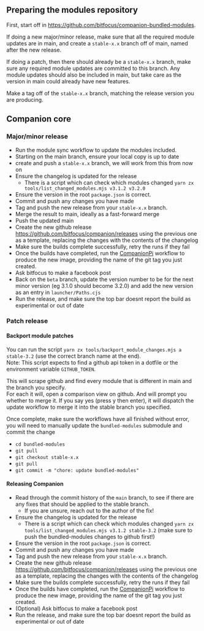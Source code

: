 ## Preparing the modules repository

First, start off in https://github.com/bitfocus/companion-bundled-modules.

If doing a new major/minor release, make sure that all the required module updates are in main, and create a `stable-x.x` branch off of main, named after the new release.

If doing a patch, then there should already be a `stable-x.x` branch, make sure any required module updates are committed to this branch. Any module updates should also be included in main, but take care as the version in main could already have new features.

Make a tag off of the `stable-x.x` branch, matching the release version you are producing.

## Companion core

### Major/minor release

* Run the module sync workflow to update the modules included.
* Starting on the main branch, ensure your local copy is up to date
* create and push a `stable-x.x` branch, we will work from this from now on
* Ensure the changelog is updated for the release
  * There is a script which can check which modules changed `yarn zx tools/list_changed_modules.mjs v3.1.2 v3.2.0`
* Ensure the version in the root `package.json` is correct.
* Commit and push any changes you have made
* Tag and push the new release from your `stable-x.x` branch.
* Merge the result to main, ideally as a fast-forward merge
* Push the updated main
* Create the new github release https://github.com/bitfocus/companion/releases using the previous one as a template, replacing the changes with the contents of the changelog
* Make sure the builds complete successfully, retry the runs if they fail
* Once the builds have completed, run the [CompanionPi](https://github.com/bitfocus/companion-pi/actions/workflows/companionpi.yml) workflow to produce the new image, providing the name of the git tag you just created.
* Ask bitfocus to make a facebook post
* Back on the `beta` branch, update the version number to be for the next minor version (eg 3.1.0 should become 3.2.0) and add the new version as an entry in `launcher/Paths.cjs`
* Run the release, and make sure the top bar doesnt report the build as experimental or out of date


### Patch release

#### Backport module patches
You can run the script `yarn zx tools/backport_module_changes.mjs a stable-3.2` (use the correct branch name at the end).  
Note: This script expects to find a github api token in a dotfile or the environment variable `GITHUB_TOKEN`.

This will scrape github and find every module that is different in main and the branch you specify.  
For each it will, open a comparison view on github. And will prompt you whether to merge it. If you say yes (press y then enter), it will dispatch the update workflow to merge it into the stable branch you specified.  

Once complete, make sure the workflows have all finished without error, you will need to manually update the `bundled-modules` submodule and commit the change
* `cd bundled-modules`
* `git pull`
* `git checkout stable-x.x`
* `git pull`
* `git commit -m "chore: update bundled-modules"`

#### Releasing Companion
* Read through the commit history of the `main` branch, to see if there are any fixes that should be applied to the stable branch.
  * If you are unsure, reach out to the author of the fix!
* Ensure the changelog is updated for the release
  * There is a script which can check which modules changed `yarn zx tools/list_changed_modules.mjs v3.1.2 stable-3.2` (make sure to push the bundled-modules changes to github first!)
* Ensure the version in the root `package.json` is correct.
* Commit and push any changes you have made
* Tag and push the new release from your `stable-x.x` branch.
* Create the new github release https://github.com/bitfocus/companion/releases using the previous one as a template, replacing the changes with the contents of the changelog
* Make sure the builds complete successfully, retry the runs if they fail
* Once the builds have completed, run the [CompanionPi](https://github.com/bitfocus/companion-pi/actions/workflows/companionpi.yml) workflow to produce the new image, providing the name of the git tag you just created.
* (Optional) Ask bitfocus to make a facebook post
* Run the release, and make sure the top bar doesnt report the build as experimental or out of date
